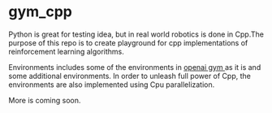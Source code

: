 # gym_cpp
Python is great for testing idea, but in real world robotics is done in Cpp.The purpose of this repo is to create playground for cpp implementations of  reinforcement learning algorithms.

Environments includes some of the environments in [openai gym ](http://gym.openai.com/docs/) as it is and some additional environments.
In order to unleash full power of Cpp, the environments are also implemented using
Cpu parallelization.


More is coming soon.
